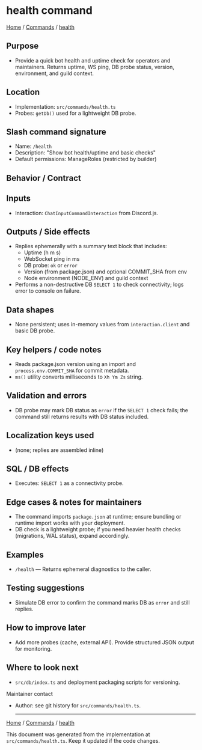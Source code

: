 # health command

[Home](README.md) / [Commands](README.md) / [health](health.md)

## Purpose

- Provide a quick bot health and uptime check for operators and maintainers. Returns uptime, WS ping, DB probe status, version, environment, and guild context.

## Location

- Implementation: `src/commands/health.ts`
- Probes: `getDb()` used for a lightweight DB probe.

## Slash command signature

- Name: `/health`
- Description: "Show bot health/uptime and basic checks"
- Default permissions: ManageRoles (restricted by builder)

## Behavior / Contract

## Inputs

- Interaction: `ChatInputCommandInteraction` from Discord.js.

## Outputs / Side effects

- Replies ephemerally with a summary text block that includes:
  - Uptime (h m s)
  - WebSocket ping in ms
  - DB probe: `ok` or `error`
  - Version (from package.json) and optional COMMIT_SHA from env
  - Node environment (NODE_ENV) and guild context
- Performs a non-destructive DB `SELECT 1` to check connectivity; logs error to console on failure.

## Data shapes

- None persistent; uses in-memory values from `interaction.client` and basic DB probe.

## Key helpers / code notes

- Reads package.json version using an import and `process.env.COMMIT_SHA` for commit metadata.
- `ms()` utility converts milliseconds to `Xh Ym Zs` string.

## Validation and errors

- DB probe may mark DB status as `error` if the `SELECT 1` check fails; the command still returns results with DB status included.

## Localization keys used

- (none; replies are assembled inline)

## SQL / DB effects

- Executes: `SELECT 1` as a connectivity probe.

## Edge cases & notes for maintainers

- The command imports `package.json` at runtime; ensure bundling or runtime import works with your deployment.
- DB check is a lightweight probe; if you need heavier health checks (migrations, WAL status), expand accordingly.

## Examples

- `/health` — Returns ephemeral diagnostics to the caller.

## Testing suggestions

- Simulate DB error to confirm the command marks DB as `error` and still replies.

## How to improve later

- Add more probes (cache, external API). Provide structured JSON output for monitoring.

## Where to look next

- `src/db/index.ts` and deployment packaging scripts for versioning.

Maintainer contact

- Author: see git history for `src/commands/health.ts`.

  ***

[Home](README.md) / [Commands](README.md) / [health](health.md)

This document was generated from the implementation at `src/commands/health.ts`. Keep it updated if the code changes.
